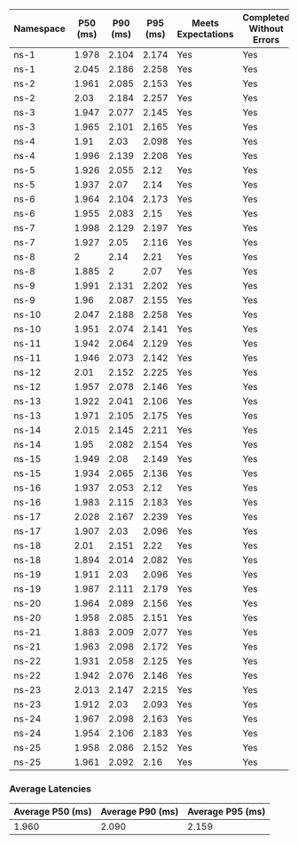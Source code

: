 | Namespace | P50 (ms) | P90 (ms) | P95 (ms) | Meets Expectations | Completed Without Errors |
|-----------|----------|----------|----------|--------------------|--------------------------|
| ns-1 | 1.978 | 2.104 | 2.174 | Yes | Yes |
| ns-1 | 2.045 | 2.186 | 2.258 | Yes | Yes |
| ns-2 | 1.961 | 2.085 | 2.153 | Yes | Yes |
| ns-2 | 2.03 | 2.184 | 2.257 | Yes | Yes |
| ns-3 | 1.947 | 2.077 | 2.145 | Yes | Yes |
| ns-3 | 1.965 | 2.101 | 2.165 | Yes | Yes |
| ns-4 | 1.91 | 2.03 | 2.098 | Yes | Yes |
| ns-4 | 1.996 | 2.139 | 2.208 | Yes | Yes |
| ns-5 | 1.926 | 2.055 | 2.12 | Yes | Yes |
| ns-5 | 1.937 | 2.07 | 2.14 | Yes | Yes |
| ns-6 | 1.964 | 2.104 | 2.173 | Yes | Yes |
| ns-6 | 1.955 | 2.083 | 2.15 | Yes | Yes |
| ns-7 | 1.998 | 2.129 | 2.197 | Yes | Yes |
| ns-7 | 1.927 | 2.05 | 2.116 | Yes | Yes |
| ns-8 | 2 | 2.14 | 2.21 | Yes | Yes |
| ns-8 | 1.885 | 2 | 2.07 | Yes | Yes |
| ns-9 | 1.991 | 2.131 | 2.202 | Yes | Yes |
| ns-9 | 1.96 | 2.087 | 2.155 | Yes | Yes |
| ns-10 | 2.047 | 2.188 | 2.258 | Yes | Yes |
| ns-10 | 1.951 | 2.074 | 2.141 | Yes | Yes |
| ns-11 | 1.942 | 2.064 | 2.129 | Yes | Yes |
| ns-11 | 1.946 | 2.073 | 2.142 | Yes | Yes |
| ns-12 | 2.01 | 2.152 | 2.225 | Yes | Yes |
| ns-12 | 1.957 | 2.078 | 2.146 | Yes | Yes |
| ns-13 | 1.922 | 2.041 | 2.106 | Yes | Yes |
| ns-13 | 1.971 | 2.105 | 2.175 | Yes | Yes |
| ns-14 | 2.015 | 2.145 | 2.211 | Yes | Yes |
| ns-14 | 1.95 | 2.082 | 2.154 | Yes | Yes |
| ns-15 | 1.949 | 2.08 | 2.149 | Yes | Yes |
| ns-15 | 1.934 | 2.065 | 2.136 | Yes | Yes |
| ns-16 | 1.937 | 2.053 | 2.12 | Yes | Yes |
| ns-16 | 1.983 | 2.115 | 2.183 | Yes | Yes |
| ns-17 | 2.028 | 2.167 | 2.239 | Yes | Yes |
| ns-17 | 1.907 | 2.03 | 2.096 | Yes | Yes |
| ns-18 | 2.01 | 2.151 | 2.22 | Yes | Yes |
| ns-18 | 1.894 | 2.014 | 2.082 | Yes | Yes |
| ns-19 | 1.911 | 2.03 | 2.096 | Yes | Yes |
| ns-19 | 1.987 | 2.111 | 2.179 | Yes | Yes |
| ns-20 | 1.964 | 2.089 | 2.156 | Yes | Yes |
| ns-20 | 1.958 | 2.085 | 2.151 | Yes | Yes |
| ns-21 | 1.883 | 2.009 | 2.077 | Yes | Yes |
| ns-21 | 1.963 | 2.098 | 2.172 | Yes | Yes |
| ns-22 | 1.931 | 2.058 | 2.125 | Yes | Yes |
| ns-22 | 1.942 | 2.076 | 2.146 | Yes | Yes |
| ns-23 | 2.013 | 2.147 | 2.215 | Yes | Yes |
| ns-23 | 1.912 | 2.03 | 2.093 | Yes | Yes |
| ns-24 | 1.967 | 2.098 | 2.163 | Yes | Yes |
| ns-24 | 1.954 | 2.106 | 2.183 | Yes | Yes |
| ns-25 | 1.958 | 2.086 | 2.152 | Yes | Yes |
| ns-25 | 1.961 | 2.092 | 2.16 | Yes | Yes |

### Average Latencies
| Average P50 (ms) | Average P90 (ms) | Average P95 (ms) |
|------------------|------------------|------------------|
| 1.960 | 2.090 | 2.159 |
